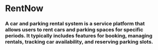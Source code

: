 <h1>RentNow</h1>
<h3>A car and parking rental system is a service platform that allows users to rent
cars and parking spaces for specific periods. It typically includes features for
booking, managing rentals, tracking car availability, and reserving parking
slots.</h3>


